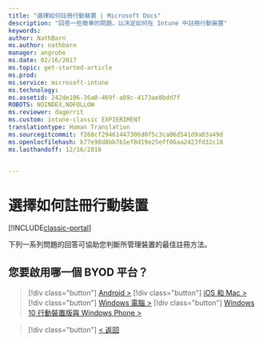 ```yaml
---
title: "選擇如何註冊行動裝置 | Microsoft Docs"
description: "回答一些簡單的問題，以決定如何在 Intune 中註冊行動裝置"
keywords: 
author: NathBarn
ms.author: nathbarn
manager: angrobe
ms.date: 02/16/2017
ms.topic: get-started-article
ms.prod: 
ms.service: microsoft-intune
ms.technology: 
ms.assetid: 242de106-36a0-469f-a89c-4173ae8bdd7f
ROBOTS: NOINDEX,NOFOLLOW
ms.reviewer: dagerrit
ms.custom: intune-classic EXPIERIMENT
translationtype: Human Translation
ms.sourcegitcommit: f268cf29461447306d0f5c3ca06d541d9a03a49d
ms.openlocfilehash: b77e98d8bb7b1ef8d19e25eff06aa2423fd32c18
ms.lasthandoff: 12/16/2016


---
```

# <a name="choose-how-to-enroll-mobile-devices"></a>選擇如何註冊行動裝置

[!INCLUDE[classic-portal](../includes/classic-portal.md)]

下列一系列問題的回答可協助您判斷所管理裝置的最佳註冊方法。

## <a name="which-byod-platform-do-you-want-to-enable"></a>**您要啟用哪一個 BYOD 平台？**

> [!div class="button"]
[Android >](/intune/deploy-use/set-up-android-management-with-microsoft-intune)
> [!div class="button"]
[iOS 和 Mac >](/intune/deploy-use/set-up-ios-and-mac-management-with-microsoft-intune)
> [!div class="button"]
[Windows 電腦 >](/intune/deploy-use/set-up-windows-device-management-with-microsoft-intune)
> [!div class="button"]
[Windows 10 行動裝置版與 Windows Phone >](/intune/deploy-use/set-up-windows-phone-management-with-microsoft-intune)


> [!div class="button"]
[< 返回](choose-how-to-enroll-devices1.md)

